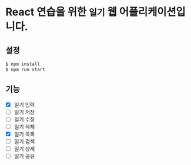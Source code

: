 # React 연습을 위한 `일기` 웹 어플리케이션입니다.

## 설정

```bash
$ npm install
$ npm run start
```

## 기능

- [x] 일기 입력
- [ ] 일기 저장
- [ ] 일기 수정
- [ ] 일기 삭제
- [x] 일기 목록
- [ ] 일기 검색
- [ ] 일기 상세
- [ ] 일기 공유
